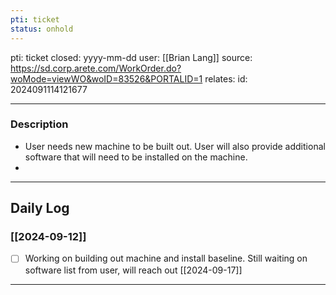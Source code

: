 ```yaml
---
pti: ticket
status: onhold
---
```

pti: ticket 
closed: yyyy-mm-dd
user: [[Brian Lang]]
source: https://sd.corp.arete.com/WorkOrder.do?woMode=viewWO&woID=83526&PORTALID=1
relates: 
id: 2024091114121677

---
### Description
- User needs new machine to be built out. User will also provide additional software that will need to be installed on the machine.
-

---
## Daily Log
### [[2024-09-12]]
- [ ] Working on building out machine and install baseline. Still waiting on software list from user, will reach out [[2024-09-17]]
---




